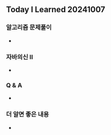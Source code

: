 Today I Learned 20241007
---

### 알고리즘 문제풀이

- 

### 자바의신 II

- 

### Q & A

- 

### 더 알면 좋은 내용

- 

